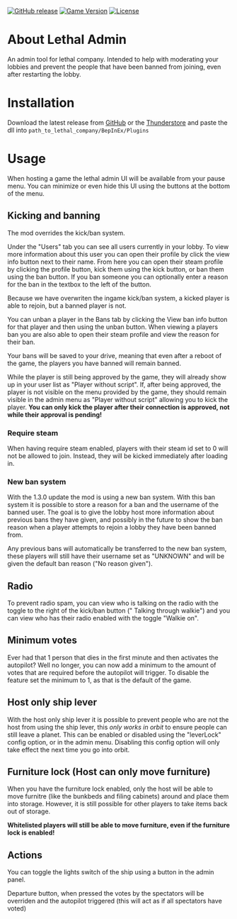 [![GitHub release](https://flat.badgen.net/github/release/gamendegamer321/Lethal-Admin/)](https://github.com/gamendegamer321/Lethal-Admin/releases/latest)
[![Game Version](https://flat.badgen.net/static/Game%20Version/v47+)](https://github.com/gamendegamer321/Lethal-Admin/)
[![License](https://flat.badgen.net/github/license/gamendegamer321/Lethal-Admin/)](https://github.com/gamendegamer321/Lethal-Admin/blob/master/LICENSE)

# About Lethal Admin

An admin tool for lethal company. Intended to help with moderating your lobbies and prevent the people that have been
banned from joining, even after restarting the lobby.

# Installation

Download the latest release from [GitHub](https://github.com/gamendegamer321/Lethal-Admin/releases/latest)
or the [Thunderstore](https://thunderstore.io/c/lethal-company/p/gamendegamer/Lethal_Admin/) and paste the dll
into `path_to_lethal_company/BepInEx/Plugins`

# Usage

When hosting a game the lethal admin UI will be available from your pause menu.
You can minimize or even hide this UI using the buttons at the bottom of the menu.

## Kicking and banning

The mod overrides the kick/ban system.

Under the "Users" tab you can see all users currently in your lobby.
To view more information about this user you can open their profile by click the view info button next to their name.
From here you can open their steam profile by clicking the profile button, kick them using the kick button,
or ban them using the ban button. If you ban someone you can optionally enter a reason for the ban in the textbox to the
left of the button.

Because we have overwriten the ingame kick/ban system, a kicked player is able to rejoin, but a banned player is not.

You can unban a player in the Bans tab by clicking the View ban info button for that player and then using the unban
button.
When viewing a players ban you are also able to open their steam profile and view the reason for their ban.

Your bans will be saved to your drive, meaning that even after a reboot of the game, the players you have banned will
remain banned.

While the player is still being approved by the game, they will already show up in your user list as "Player without
script". If, after being approved, the player is not visible on the menu provided by the game, they should remain
visible in the admin menu as "Player without script" allowing you to kick the player. **You can only kick the player
after their connection is approved, not while their approval is pending!**

### Require steam

When having require steam enabled, players with their steam id set to 0 will not be allowed to join.
Instead, they will be kicked immediately after loading in.

### New ban system

With the 1.3.0 update the mod is using a new ban system.
With this ban system it is possible to store a reason for a ban and the username of the banned user.
The goal is to give the lobby host more information about previous bans they have given,
and possibly in the future to show the ban reason when a player attempts to rejoin a lobby they have been banned from.

Any previous bans will automatically be transferred to the new ban system,
these players will still have their username set as "UNKNOWN" and will be given the default ban reason ("No reason
given").

## Radio

To prevent radio spam, you can view who is talking on the radio with the toggle to the right of the kick/ban button ("
Talking through walkie") and you can view who has their radio enabled with the toggle "Walkie on".

## Minimum votes

Ever had that 1 person that dies in the first minute and then activates the autopilot?
Well no longer, you can now add a minimum to the amount of votes that are required before the autopilot will trigger.
To disable the feature set the minimum to 1, as that is the default of the game.

## Host only ship lever

With the host only ship lever it is possible to prevent people who are not the host from using the ship lever,
this *only works in orbit* to ensure people can still leave a planet.
This can be enabled or disabled using the "leverLock" config option, or in the admin menu.
Disabling this config option will only take effect the next time you go into orbit.

## Furniture lock (Host can only move furniture)

When you have the furniture lock enabled, only the host will be able to move furnitre (like the bunkbeds and filing
cabinets)
around and place them into storage. However, it is still possible for other players to take items back out of storage.

**Whitelisted players will still be able to move furniture, even if the furniture lock is enabled!**

## Actions

You can toggle the lights switch of the ship using a button in the admin panel.

Departure button, when pressed the votes by the spectators will be overriden and the autopilot triggered (this will act
as if all spectators have voted)